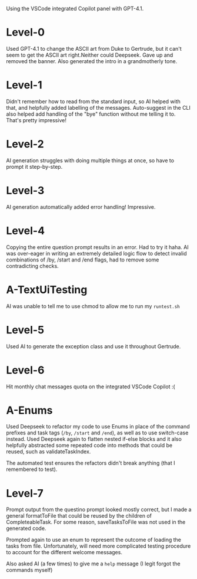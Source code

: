 Using the VSCode integrated Copilot panel with GPT-4.1.

# Level-0
Used GPT-4.1 to change the ASCII art from Duke to Gertrude, but it can't seem to get the ASCII art right.Neither could Deepseek. Gave up and removed the banner. Also generated the intro in a grandmotherly tone.

# Level-1
Didn't remember how to read from the standard input, so AI helped with that, and helpfully added labelling of the messages. Auto-suggest in the CLI also helped add handling of the "bye" function without me telling it to. That's pretty impressive!

# Level-2
AI generation struggles with doing multiple things at once, so have to prompt it step-by-step.

# Level-3
AI generation automatically added error handling! Impressive.

# Level-4
Copying the entire question prompt results in an error. Had to try it haha.
AI was over-eager in writing an extremely detailed logic flow to detect invalid combinations of /by, /start and /end flags, had to remove some contradicting checks.

# A-TextUiTesting
AI was unable to tell me to use chmod to allow me to run my `runtest.sh`

# Level-5
Used AI to generate the exception class and use it throughout Gertrude.

# Level-6
Hit monthly chat messages quota on the integrated VSCode Copilot :(

# A-Enums
Used Deepseek to refactor my code to use Enums in place of the command prefixes and task tags (`/by`, `/start` and `/end`), as well as to use switch-case instead.
Used Deepseek again to flatten nested if-else blocks and it also helpfully abstracted some repeated code into methods that could be reused, such as validateTaskIndex.

The automated test ensures the refactors didn't break anything (that I remembered to test).

# Level-7
Prompt output from the questino prompt looked mostly correct, but I made a general formatToFile that could be reused by the children of CompleteableTask. For some reason, saveTasksToFile was not used in the generated code.

Prompted again to use an enum to represent the outcome of loading the tasks from file. Unfortunately, will need more complicated testing procedure to account for the different welcome messages.

Also asked AI (a few times) to give me a `help` message (I legit forgot the commands myself)